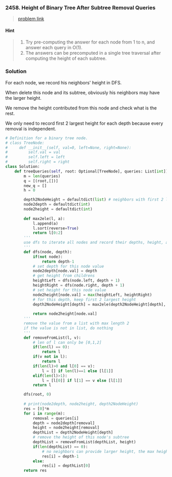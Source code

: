 ### 2458. Height of Binary Tree After Subtree Removal Queries
> [problem link](https://leetcode.com/problems/height-of-binary-tree-after-subtree-removal-queries/)

#### Hint
> 1. Try pre-computing the answer for each node from 1 to n, and answer each query in O(1).
> 2. The answers can be precomputed in a single tree traversal after computing the height of each subtree.
### Solution

For each node, we record his neighbors' height in DFS. 

When delete this node and its subtree, obviously his neighbors may have the larger height.

We remove the height contributed from this node and check what is the rest.

We only need to record first 2 largest height for each depth because every removal is independent.

```python
# Definition for a binary tree node.
# class TreeNode:
#     def __init__(self, val=0, left=None, right=None):
#         self.val = val
#         self.left = left
#         self.right = right
class Solution:
    def treeQueries(self, root: Optional[TreeNode], queries: List[int]) -> List[int]:
        m = len(queries)
        q = [(root,[])]
        new_q = []
        h = 0

        depth2NodeHeight = defaultdict(list) # neighbors with first 2 largest height in this depth
        node2depth = defaultdict(int)
        node2height = defaultdict(int)
        
        def max2ele(l, a):
            l.append(a)
            l.sort(reverse=True)
            return l[0:2]
        '''
        use dfs to iterate all nodes and record their depths, height, and the height list with different depth
        '''
        def dfs(node, depth):
            if(not node):
                return depth-1
            # set depth for this node value
            node2depth[node.val] = depth
            # get height from childrens
            heightLeft = dfs(node.left, depth + 1)
            heightRight = dfs(node.right, depth + 1)
            # set height for this node value
            node2height[node.val] = max(heightLeft, heightRight)
            # for this depth, keep first 2 largest height
            depth2NodeHeight[depth] = max2ele(depth2NodeHeight[depth], node2height[node.val])
            
            return node2height[node.val]
        '''
        remove the value from a list with max length 2
        if the value is not in list, do nothing
        '''
        def removeFromList(l, v):
            # len of l can only be [0,1,2]
            if(len(l) == 0):
                return l
            if(v not in l):
                return l
            if(len(l)>0 and l[0] == v):
                l = [] if len(l)==1 else [l[1]]
            elif(len(l)>1):
                l = [l[0]] if l[1] == v else [l[1]]
            return l

        dfs(root, 0)
        
        # print(node2depth, node2height, depth2NodeHeight)
        res = [0]*m  
        for i in range(m):
            removal = queries[i]
            depth = node2depth[removal]
            height = node2height[removal]
            depthList = depth2NodeHeight[depth]
            # remove the height of this node's subtree
            depthList = removeFromList(depthList, height)
            if(len(depthList) == 0):
                # no neighbors can provide larger height, the max height will be depth - 1
                res[i] = depth-1
            else:
                res[i] = depthList[0]
        return res
        
        
```